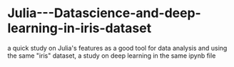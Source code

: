 # Julia---Datascience-and-deep-learning-in-iris-dataset
a quick study on Julia's features as a good tool for data analysis and using the same "iris" dataset, a study on deep learning in the same ipynb file
